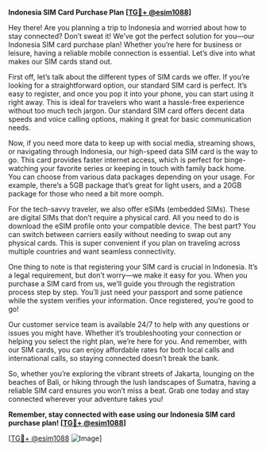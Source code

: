 **Indonesia SIM Card Purchase Plan [[TG💪+ @esim1088](https://t.me/s/esim1088)]**

Hey there! Are you planning a trip to Indonesia and worried about how to stay connected? Don’t sweat it! We’ve got the perfect solution for you—our Indonesia SIM card purchase plan! Whether you’re here for business or leisure, having a reliable mobile connection is essential. Let’s dive into what makes our SIM cards stand out.

First off, let’s talk about the different types of SIM cards we offer. If you’re looking for a straightforward option, our standard SIM card is perfect. It’s easy to register, and once you pop it into your phone, you can start using it right away. This is ideal for travelers who want a hassle-free experience without too much tech jargon. Our standard SIM card offers decent data speeds and voice calling options, making it great for basic communication needs.

Now, if you need more data to keep up with social media, streaming shows, or navigating through Indonesia, our high-speed data SIM card is the way to go. This card provides faster internet access, which is perfect for binge-watching your favorite series or keeping in touch with family back home. You can choose from various data packages depending on your usage. For example, there’s a 5GB package that’s great for light users, and a 20GB package for those who need a bit more oomph.

For the tech-savvy traveler, we also offer eSIMs (embedded SIMs). These are digital SIMs that don’t require a physical card. All you need to do is download the eSIM profile onto your compatible device. The best part? You can switch between carriers easily without needing to swap out any physical cards. This is super convenient if you plan on traveling across multiple countries and want seamless connectivity.

One thing to note is that registering your SIM card is crucial in Indonesia. It’s a legal requirement, but don’t worry—we make it easy for you. When you purchase a SIM card from us, we’ll guide you through the registration process step by step. You’ll just need your passport and some patience while the system verifies your information. Once registered, you’re good to go!

Our customer service team is available 24/7 to help with any questions or issues you might have. Whether it’s troubleshooting your connection or helping you select the right plan, we’re here for you. And remember, with our SIM cards, you can enjoy affordable rates for both local calls and international calls, so staying connected doesn’t break the bank.

So, whether you’re exploring the vibrant streets of Jakarta, lounging on the beaches of Bali, or hiking through the lush landscapes of Sumatra, having a reliable SIM card ensures you won’t miss a beat. Grab one today and stay connected wherever your adventure takes you!

**Remember, stay connected with ease using our Indonesia SIM card purchase plan! [[TG💪+ @esim1088](https://t.me/s/esim1088)]**

[[TG💪+ @esim1088](https://t.me/s/esim1088) ![Image](https://i.postimg.cc/Y0z9fWf4/image.png)]